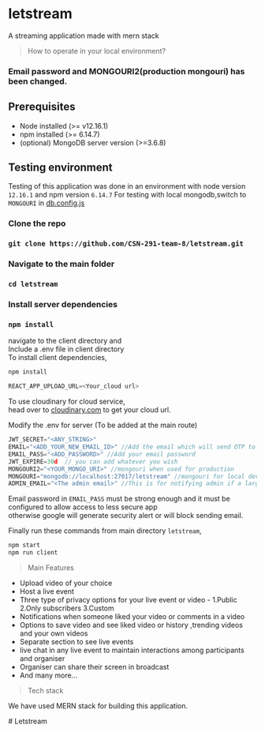 # letstream
A streaming application made with mern stack

> How to operate in your local environment?

### Email password and MONGOURI2(production mongouri) has been changed.

## Prerequisites

* Node installed (>= v12.16.1)
* npm installed (>= 6.14.7)
* (optional) MongoDB server version (>=3.6.8)

## Testing environment

Testing of this application was done in an environment with node version `12.16.1` and npm version `6.14.7`
For testing with local mongodb,switch to `MONGOURI` in <a href="/utils/db.config.js">db.config.js</a>

### Clone the repo

### `git clone https://github.com/CSN-291-team-8/letstream.git`

### Navigate to the main folder

### `cd letstream` 

### Install server dependencies

### `npm install`

navigate to the client directory and <br/>
Include a .env file in client directory<br/>
To install client dependencies,

```bash
npm install
```

```javascript
REACT_APP_UPLOAD_URL=<Your_cloud url>
```
To use cloudinary for cloud service,<br/>
head over to [cloudinary.com](https://cloudinary.com) to get your cloud url.

Modify the .env for server (To be added at the main route)

```javascript
JWT_SECRET="<ANY_STRING>"
EMAIL="<ADD_YOUR_NEW_EMAIL_ID>" //Add the email which will send OTP to other email
EMAIL_PASS="<ADD_PASSWORD>" //Add your email password
JWT_EXPIRE=30d  // you can add whatever you wish
MONGOURI2="<YOUR_MONGO_URI>" //mongouri when used for production
MONGOURI="mongodb://localhost:27017/letstream" //mongouri for local development
ADMIN_EMAIL="<The admin email>" //This is for notifying admin if a large number of users are reporting a video
```
Email password in `EMAIL_PASS` must be strong enough and it must be configured to allow access to less secure app<br/>
otherwise google will generate security alert or will block sending email.

Finally run these commands from main directory `letstream`,

```bash
npm start
npm run client
```

> Main Features

* Upload video of your choice
* Host a live event
* Three type of privacy options for your live event or video - 1.Public 2.Only subscribers 3.Custom 
* Notifications when someone liked your video or comments in a video
* Options to save video and see liked video or history ,trending videos and your own videos
* Separate section to see live events
* live chat in any live event to maintain interactions among participants and organiser
* Organiser can share their screen in broadcast 
* And many more...

> Tech stack

We have used MERN stack for building this application.








#   L e t s t r e a m  
 